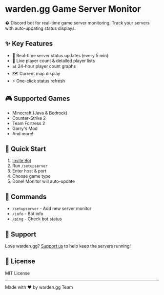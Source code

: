 # warden.gg Game Server Monitor

� Discord bot for real-time game server monitoring. Track your servers with auto-updating status displays.

## ✨ Key Features

- 🔄 Real-time server status updates (every 5 min)
- 👥 Live player count & detailed player lists
- 📊 24-hour player count graphs
- 🗺️ Current map display
- ⚡ One-click status refresh

## 🎮 Supported Games

- Minecraft (Java & Bedrock)
- Counter-Strike 2
- Team Fortress 2
- Garry's Mod
- And more!

## 🚀 Quick Start

1. [Invite Bot](https://discord.com/oauth2/authorize?...)
2. Run `/setupserver`
3. Enter host & port
4. Choose game type
5. Done! Monitor will auto-update

## 📝 Commands

- `/setupserver` - Add new server monitor
- `/info` - Bot info
- `/ping` - Check bot status

## 💖 Support

Love warden.gg? [Support us](https://example.com/donate) to help keep the servers running!

## 📜 License

MIT License

---
Made with ❤️ by warden.gg Team